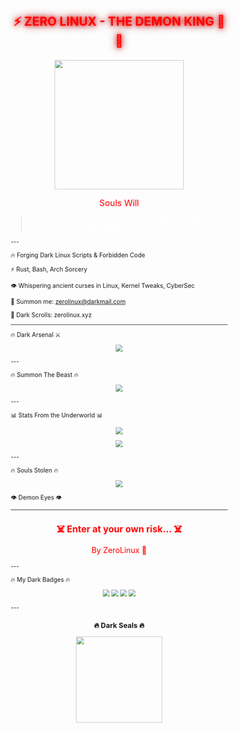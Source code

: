 <!-- ZeroLinux: Demon Overlord Mode 👿🔥💻 --><h1 align="center" style="color: #ff0000; text-shadow: 0 0 10px #ff0000, 0 0 20px #8b0000; animation: pulse 2s infinite;">
  ⚡ ZERO LINUX - THE DEMON KING 👑🔥
</h1><p align="center">
  <img src="https://raw.githubusercontent.com/roshanconnor/static-hosted-assets/main/circle-dark-magic.gif" width="300px" />
</p><p align="center" style="color: red; font-size: 20px;">
  Souls Will
</p><blockquote>
  <p align="center" style="color:white;">
    "I am ZeroLinux. I don't code... I conjure chaos." 👿<br>
    "Summon the beast, and face the flames." 🔥
  </p>
</blockquote>
---

🔥 Forging Dark Linux Scripts & Forbidden Code

⚡ Rust, Bash, Arch Sorcery

👁️‍ Whispering ancient curses in Linux, Kernel Tweaks, CyberSec

📧 Summon me: zerolinux@darkmail.com

📜 Dark Scrolls: zerolinux.xyz



---

🔥 Dark Arsenal ⚔️

<p align="center">
  <img src="https://skillicons.dev/icons?i=linux,bash,rust,python,git,vim&theme=dark" />
</p>
---

🔥 Summon The Beast 🔥

<p align="center">
  <a href="https://github.com/ZeroLinux">
    <img src="https://img.shields.io/badge/SUMMON%20THE%20BEAST-red?style=for-the-badge&logo=github">
  </a>
</p>
---

📊 Stats From the Underworld 📊

<p align="center">
  <img src="https://github-readme-stats.vercel.app/api?username=ZeroLinux&show_icons=true&theme=tokyonight&count_private=true" />
</p><p align="center">
  <img src="https://github-readme-stats.vercel.app/api/top-langs/?username=ZeroLinux&layout=compact&theme=tokyonight" />
</p>
---

🔥 Souls Stolen 🔥

<p align="center">
  <img src="https://komarev.com/ghpvc/?username=ZeroLinux&color=red" />
</p>👁️ Demon Eyes 👁️


---

<h2 align="center" style="color:red;">
  ☠️ Enter at your own risk... ☠️
</h2><p align="center" style="color:#ff0000; font-size: 18px;">
  By ZeroLinux 👿
</p>
---

🔥 My Dark Badges 🔥

<p align="center">
  <img src="https://img.shields.io/badge/ARCH%20LINUX-darkblue?style=for-the-badge&logo=archlinux&logoColor=white">
  <img src="https://img.shields.io/badge/DARK%20MAGE-red?style=for-the-badge">
  <img src="https://img.shields.io/badge/RUST-chaos?style=for-the-badge&logo=rust&logoColor=white">
  <img src="https://img.shields.io/badge/BASH-terminal?style=for-the-badge&logo=gnubash&logoColor=white">
</p>
---

<!-- Dark Smoke & Fire Animation --><style>
@keyframes pulse {
  0% { text-shadow: 0 0 5px #ff0000, 0 0 10px #ff0000; }
  50% { text-shadow: 0 0 20px #ff4500, 0 0 30px #ff0000; }
  100% { text-shadow: 0 0 5px #ff0000, 0 0 10px #ff0000; }
}

@keyframes smoke {
  0% { transform: translateY(0) scale(1); opacity: 0.8; }
  50% { transform: translateY(-20px) scale(1.1); opacity: 0.4; }
  100% { transform: translateY(-40px) scale(1.2); opacity: 0; }
}

.smoke {
  position: absolute;
  top: 20px;
  left: 50%;
  width: 100px;
  height: 100px;
  background: radial-gradient(#000, transparent);
  border-radius: 50%;
  animation: smoke 3s infinite;
}
</style><div class="smoke"></div>
<div class="smoke" style="animation-delay: 1s; left: 40%;"></div>
<div class="smoke" style="animation-delay: 2s; left: 60%;"></div><!-- Dark Seals --><h3 align="center">🔥 Dark Seals 🔥</h3>
<p align="center">
  <img src="https://raw.githubusercontent.com/roshanconnor/static-hosted-assets/main/dark-seal.gif" width="200px">
</p>
